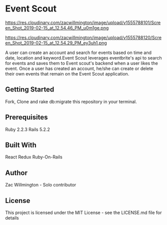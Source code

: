 # Event Scout

https://res.cloudinary.com/zacwillmington/image/upload/v1555788101/Screen_Shot_2019-02-15_at_12.54.46_PM_u0m1ge.png

https://res.cloudinary.com/zacwillmington/image/upload/v1555788120/Screen_Shot_2019-02-15_at_12.54.29_PM_ey3uh1.png

A user can create an account and search for events based on time and date, location and keyword.Event Scout leverages eventbrite's api to search for events and saves them to Event scout's backend when a user likes the event. Once a user has created an account, he/she can create or delete their own events that remain on the Event Scout application. 

## Getting Started

Fork, Clone and rake db:migrate this repository in your terminal.  

## Prerequisites

Ruby 2.2.3
Rails 5.2.2

## Built With

React
Redux
Ruby-On-Rails

## Author
Zac Willmington - Solo contributor 

## License
This project is licensed under the MIT License - see the LICENSE.md file for details
